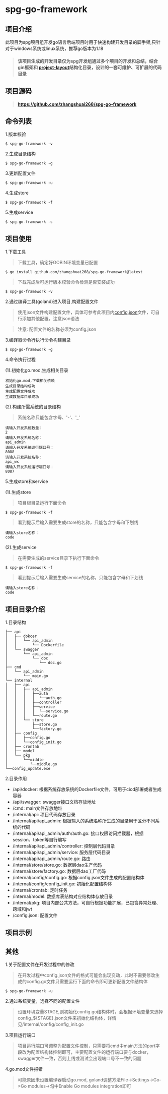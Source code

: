 # spg-go-framework

## 项目介绍

此项目为spg项目组开发go语言后端项目时用于快速构建开发目录的脚手架,只针对于windows系统或linux系统，推荐go版本为1.18

> #### 该项目生成的开发目录仅为spg开发组通过多个项目的开发和总结，结合gin框架和 [project-layout](https://github.com/golang-standards/project-layout)结构化目录，设计的一套可维护、可扩展的代码目录

## 项目源码

> #### https://github.com/zhangshuai268/spg-go-framework

## 命令列表

1.版本校验
````
$ spg-go-framework -v
````
2.生成目录结构
````
$ spg-go-framework -g
````
3.更新配置文件
````
$ spg-go-framework -u
````
4.生成store
````
$ spg-go-framework -f
````
5.生成service
````
$ spg-go-framework -s
````

## 项目使用

1.下载工具

>下载工具，确定好GOBIN环境变量已配置
````
$ go install github.com/zhangshuai268/spg-go-framework@latest
````
>下载完成后可运行版本校验命令检测是否安装成功
````
$ spg-go-framework -v
````

2.通过编译工具(goland)进入项目,构建配置文件

>使用json文件构建配置文件，具体可参考此项目内[config.json](./config.json)文件，可自行添加其他配置，注意json语法

>注意: 配置文件的名称必须为config.json

3.编译器命令行执行命令构建目录

````
$ spg-go-framework -g
````

4.命令执行过程

(1).初始化go.mod,生成相关目录

````
初始化go.mod,下载相关依赖
生成目录结构成功    
生成配置文件成功    
生成数据库目录成功  
````

(2).构建所需系统的目录结构

>系统名称只能包含字母、'-'、'_'

````
请输入开发系统数量：
2
请输入开发系统名称：
api_admin
请输入开发系统运行端口号：
8088
请输入开发系统名称：
api_wx
请输入开发系统运行端口号：
8087
````

5.生成store和service

(1).生成store

>项目根目录运行下面命令

````
$ spg-go-framework -f
````

>看到提示后输入需要生成store的名称，只能包含字母和下划线

````
请输入store名称：
code
````

(2).生成service

>在需要生成的service目录下执行下面命令

````
$ spg-go-framework -f
````

>看到提示后输入需要生成service的名称，只能包含字母和下划线

````
请输入store名称：
code
````

## 项目目录介绍

1.目录结构

````
├── api
│   ├── dokcer
│   │   └── api_admin
│   │       └── Dockerfile
│   └── swagger
│       └── api_admin
│           └── doc
│              └── doc.go 
├── cmd
│   └── api_admin
│       └── main.go
└── internal
│   ├── api
│   │   ├── api_admin
│   │   │   ├──auth
│   │   │   │  └──auth.go
│   │   │   ├──controller 
│   │   │   ├──service
│   │   │   │  └──service.go
│   │   │   └──route.go
│   │   └── store
│   │       ├──store.go
│   │       └──factory.go
│   ├── config
│   │   ├──config.go
│   │   └──config_init.go
│   ├── crontab
│   ├── model
│   └── pkg
│       └──middle
│          └──middle.go
└──config_update.exe

````
2.目录作用

* /api/docker: 根据系统存放系统的Dockerfile文件，可用于cicd部署或者生成容器
* /api/swagger: swagger接口文档存放地址
* /cmd: main文件存放地址
* /internal/api: 项目代码存放目录
* /internal/api/api_admin: 根据输入的系统名称所生成的目录用于区分不同系统的代码
* /internal/api/api_admin/auth/auth.go: 接口权限访问拦截器，根据session、token等自行编写
* /internal/api/api_admin/controller: 控制层代码目录
* /internal/api/api_admin/service: 服务层代码目录
* /internal/api/api_admin/route.go: 路由
* /internal/store/store.go: 数据层dao生产代码
* /internal/store/factory.go: 数据层dao工厂代码
* /internal/config/config.go: 根据config.json文件生成的配置结构体
* /internal/config/config_init.go: 初始化配置结构体
* /internal/crontab: 定时任务
* /internal/model: 数据库表结构对应结构体存放目录
* /internal/pkg: 项目内部公共方法，可自行根据功能扩展，已包含异常处理、跨域和jwt
* /config.json: 配置文件

## 项目示例

>

## 其他

1.关于配置文件在开发过程中的修改

>在开发过程中config.json文件的格式可能会出现变动，此时不需要修改生成的config.go文件只需要运行下面的命令即可更新配置文件结构体
````
$ spg-go-framework -u
````

2.通过系统变量，选择不同的配置文件

>设置环境变量STAGE,则初始化config.go结构体时，会根据环境变量来选择config_${STAGE}.json文件来初始化结构体，详情见/internal/config/config_init.go

3.项目运行端口

>项目运行端口可调整为配置文件控制，只需要将cmd中main方法的port字段改为配置结构体控制即可，主要配置文件的运行端口要与docker，swagger文件一致，否则上线或测试会出现端口号不一致的问题

4.go.mod文件报错

>可能原因未设置编译器启动go.mod, goland调整方法File->Settings->Go->Go modules->勾中Enable Go modules integration即可
